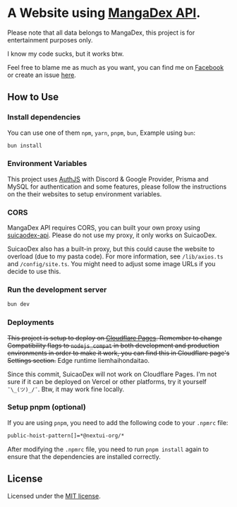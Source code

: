# A Website using [MangaDex API](https://api.mangadex.org/docs/).

Please note that all data belongs to MangaDex, this project is for entertainment purposes only.

I know my code sucks, but it works btw.

Feel free to blame me as much as you want, you can find me on [Facebook](https://www.facebook.com/suicaodex) or create an issue [here](https://github.com/TNTKien/suicaodex/issues/new).

## How to Use

### Install dependencies

You can use one of them `npm`, `yarn`, `pnpm`, `bun`, Example using `bun`:

```bash
bun install
```

### Environment Variables

This project uses [AuthJS](https://authjs.dev/) with Discord & Google Provider, Prisma and MySQL for authentication and some features, please follow the instructions on the their websites to setup environment variables.

### CORS

MangaDex API requires CORS, you can built your own proxy using [suicaodex-api](https://github.com/TNTKien/suicaodex-api). Please do not use my proxy, it only works on SuicaoDex.

SuicaoDex also has a built-in proxy, but this could cause the website to overload (due to my pasta code). For more information, see `/lib/axios.ts` and `/config/site.ts`. You might need to adjust some image URLs if you decide to use this.

### Run the development server

```bash
bun dev
```

### Deployments

~~This project is setup to deploy on [Cloudflare Pages](https://pages.cloudflare.com/). Remember to change Compatibility flags to `nodejs_compat` in both development and production environments in order to make it work, you can find this in Cloudflare page's Settings section.~~ Edge runtime liemhaihondaitao.

Since this commit, SuicaoDex will not work on Cloudflare Pages. I'm not sure if it can be deployed on Vercel or other platforms, try it yourself `¯\_(ツ)_/¯`. Btw, it may work fine locally.

### Setup pnpm (optional)

If you are using `pnpm`, you need to add the following code to your `.npmrc` file:

```bash
public-hoist-pattern[]=*@nextui-org/*
```

After modifying the `.npmrc` file, you need to run `pnpm install` again to ensure that the dependencies are installed correctly.

## License

Licensed under the [MIT license](https://github.com/nextui-org/next-app-template/blob/main/LICENSE).
